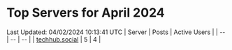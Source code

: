 # Top Servers for April 2024
Last Updated: 04/02/2024 10:13:41 UTC
| Server | Posts | Active Users |
| -- | -- | -- |
| [techhub.social](https://techhub.social/tags/PowerShell) | 5 | 4 |

